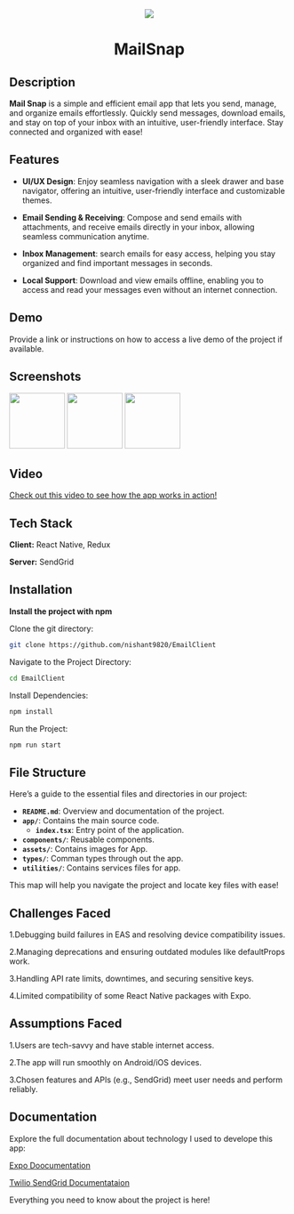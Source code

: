 <div align="center">
   <img src="https://firebasestorage.googleapis.com/v0/b/fir-auth-6de62.appspot.com/o/Email_Logo.png?alt=media&token=04d3788a-ffd7-4e1f-a9e4-21af20fdd83d"  />
    <h1>MailSnap</h1>
</div>

## Description

**Mail Snap** is a simple and efficient email app that lets you send, manage, and organize emails effortlessly. Quickly send messages, download emails, and stay on top of your inbox with an intuitive, user-friendly interface. Stay connected and organized with ease!

## Features


- **UI/UX Design**: Enjoy seamless navigation with a sleek drawer and base navigator, offering an intuitive, user-friendly interface and customizable themes.
 
- **Email Sending & Receiving**: Compose and send emails with attachments, and receive emails directly in your inbox, allowing seamless communication anytime.

- **Inbox Management**: search emails for easy access, helping you stay organized and find important messages in seconds.

- **Local Support**: Download and view emails offline, enabling you to access and read your messages even without an internet connection.

## Demo

Provide a link or instructions on how to access a live demo of the project if available.

## Screenshots


   <img src="https://firebasestorage.googleapis.com/v0/b/fir-auth-6de62.appspot.com/o/Home_Light.jpg?alt=media&token=2990ea6a-ece8-4237-aa27-9c5a299a3a68" width="100"    width="200"    /> 




   <img src="https://firebasestorage.googleapis.com/v0/b/fir-auth-6de62.appspot.com/o/Home_Dark.jpg?alt=media&token=24af3fbf-5bfd-454e-b308-73895d8704d6" width="100"  width="200"  />
<img src="https://firebasestorage.googleapis.com/v0/b/fir-auth-6de62.appspot.com/o/Drawer.jpg?alt=media&token=da18d18f-67c4-47a1-8fe4-b20efc5f9608" width="100"  width="200"  />

## Video
[Check out this video to see how the app works in action!](https://firebasestorage.googleapis.com/v0/b/fir-auth-6de62.appspot.com/o/Video%202.mp4?alt=media&token=77b55ad8-caf8-47c0-a6c0-16e3a1c5feac)

## Tech Stack

**Client:** React Native, Redux

**Server:** SendGrid

## Installation

**Install the project with npm**

Clone the git directory:

```bash
git clone https://github.com/nishant9820/EmailClient
```

Navigate to the Project Directory:
```bash
cd EmailClient
```
Install Dependencies:
```bash
npm install
```
Run the Project:
```bash
npm run start
```

## File Structure

Here’s a guide to the essential files and directories in our project:

- **`README.md`**: Overview and documentation of the project.
- **`app/`**: Contains the main source code.
  - **`index.tsx`**: Entry point of the application.
- **`components/`**: Reusable components.
- **`assets/`**: Contains images for App.
- **`types/`**: Comman types through out the app.
-  **`utilities/`**: Contains services files for app.

This map will help you navigate the project and locate key files with ease!

## Challenges Faced
   1.Debugging build failures in EAS and resolving device compatibility issues.

2.Managing deprecations and ensuring outdated modules like defaultProps work.

3.Handling API rate limits, downtimes, and securing sensitive keys.

4.Limited compatibility of some React Native packages with Expo. 

## Assumptions Faced
1.Users are tech-savvy and have stable internet access.

2.The app will run smoothly on Android/iOS devices.

3.Chosen features and APIs (e.g., SendGrid) meet user needs and perform reliably.


## Documentation

Explore the full documentation about technology I used to develope this app:

[Expo Doocumentation](https://docs.expo.dev/)

[ Twilio SendGrid Documentataion](https://www.twilio.com/docs/sendgrid/for-developers?_gl=1*1n5ide3*_gcl_au*MjEyNjc0ODA2Ny4xNzMyMjIwMjcx*_ga*NjUxOTAwMjcyLjE3MzIyMjAyNzI.*_ga_8W5LR442LD*MTczMjM3MjY5MS4xLjAuMTczMjM3MjY5MS4wLjAuMA..)

Everything you need to know about the project is here!
